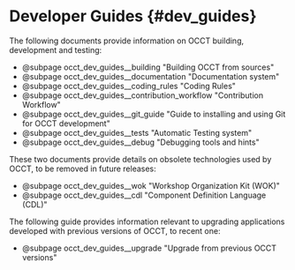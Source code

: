  Developer Guides {#dev_guides}
================

The following documents provide information on OCCT building, development and testing:

* @subpage occt_dev_guides__building "Building OCCT from sources"
* @subpage occt_dev_guides__documentation "Documentation system"
* @subpage occt_dev_guides__coding_rules "Coding Rules"
* @subpage occt_dev_guides__contribution_workflow "Contribution Workflow"
* @subpage occt_dev_guides__git_guide "Guide to installing and using Git for OCCT development"
* @subpage occt_dev_guides__tests "Automatic Testing system"
* @subpage occt_dev_guides__debug "Debugging tools and hints"

These two documents provide details on obsolete technologies used by OCCT, 
to be removed in future releases:

* @subpage occt_dev_guides__wok "Workshop Organization Kit (WOK)"
* @subpage occt_dev_guides__cdl "Component Definition Language (CDL)"

The following guide provides information relevant to upgrading applications developed with previous versions of OCCT, to recent one:

* @subpage occt_dev_guides__upgrade "Upgrade from previous OCCT versions"
